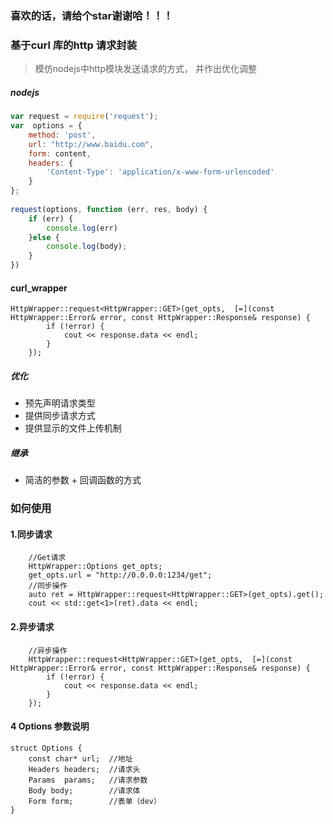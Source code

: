 ### 喜欢的话，请给个star谢谢哈！！！
### 基于curl 库的http 请求封装
> 模仿nodejs中http模块发送请求的方式， 并作出优化调整

##### nodejs
```javascript
var request = require('request');
var  options = {
    method: 'post',
    url: "http://www.baidu.com",
    form: content,
    headers: {
        'Content-Type': 'application/x-www-form-urlencoded'
    }
};
          
request(options, function (err, res, body) {
    if (err) {
        console.log(err)
    }else {
        console.log(body);
    }
})
```

#### curl_wrapper
```
HttpWrapper::request<HttpWrapper::GET>(get_opts,  [=](const HttpWrapper::Error& error, const HttpWrapper::Response& response) {
        if (!error) {
            cout << response.data << endl;
        }
    });
```
##### 优化
- 预先声明请求类型
- 提供同步请求方式
- 提供显示的文件上传机制
##### 继承
- 简洁的参数 + 回调函数的方式

### 如何使用
#### 1.同步请求
```
    //Get请求
    HttpWrapper::Options get_opts;
    get_opts.url = "http://0.0.0.0:1234/get";
    //同步操作
    auto ret = HttpWrapper::request<HttpWrapper::GET>(get_opts).get();
    cout << std::get<1>(ret).data << endl;
```

#### 2.异步请求
```
    //异步操作
    HttpWrapper::request<HttpWrapper::GET>(get_opts,  [=](const HttpWrapper::Error& error, const HttpWrapper::Response& response) {
        if (!error) {
            cout << response.data << endl;
        }
    });
```

#### 4 Options 参数说明
```
struct Options {
    const char* url;  //地址
    Headers headers;  //请求头
    Params  params;   //请求参数
    Body body;        //请求体
    Form form;        //表单（dev）
}
```
